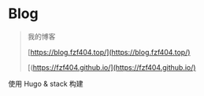 # Blog

> 我的博客
>
> [https://blog.fzf404.top/](https://blog.fzf404.top/)
>
> [(https://fzf404.github.io/](https://fzf404.github.io/)

使用 Hugo & stack 构建